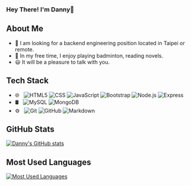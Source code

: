 ### Hey There! I'm Danny👋

## About Me
- 🌱 I am looking for a backend engineering position located in Taipei or remote.
- 📖 In my free time, I enjoy playing badminton, reading novels.
- 😃 It will be a pleasure to talk with you.

## Tech Stack
- 🌐 &nbsp;
  ![HTML5](https://img.shields.io/badge/-HTML5-333333?style=flat&logo=HTML5)
  ![CSS](https://img.shields.io/badge/-CSS-333333?style=flat&logo=CSS3&logoColor=1572B6)
  ![JavaScript](https://img.shields.io/badge/-JavaScript-333333?style=flat&logo=javascript)
  ![Bootstrap](https://img.shields.io/badge/-Bootstrap-333333?style=flat&logo=bootstrap&logoColor=563D7C)
  ![Node.js](https://img.shields.io/badge/-Node.js-333333?style=flat&logo=node.js)
  ![Express](https://img.shields.io/badge/-Express-000?&logo=Express)
- 🛢 &nbsp;
  ![MySQL](https://img.shields.io/badge/-MySQL-333333?style=flat&logo=mysql)
  ![MongoDB](https://img.shields.io/badge/-MongoDB-333333?style=flat&logo=mongodb)
- ⚙️ &nbsp;
  ![Git](https://img.shields.io/badge/-Git-333333?style=flat&logo=git)
  ![GitHub](https://img.shields.io/badge/-GitHub-333333?style=flat&logo=github)
  ![Markdown](https://img.shields.io/badge/-Markdown-333333?style=flat&logo=markdown)

## GitHub Stats
 [![Danny's GitHub stats](https://github-readme-stats.vercel.app/api?username=DannyHucc&hide=stars,prs&show_icons=true&theme=algolia)](https://github.com/DannyHucc)

## Most Used Languages
  [![Most Used Languages](https://github-readme-stats.vercel.app/api/top-langs/?username=DannyHucc&layout=pie)](https://github.com/DannyHucc)
